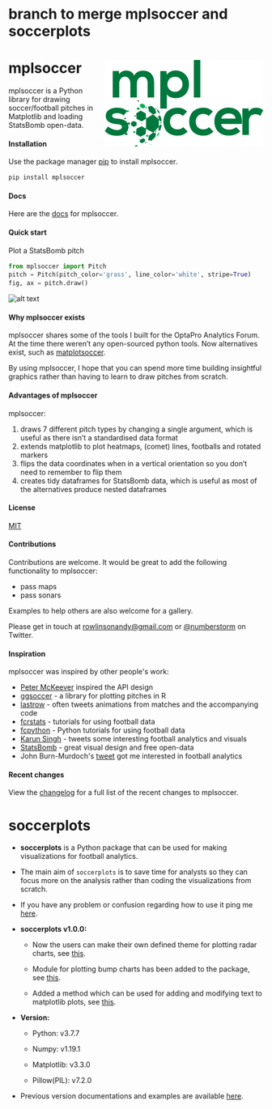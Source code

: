# branch to merge mplsoccer and soccerplots

# mplsoccer <img src="docs/source/logo-green.png" align="right" />




mplsoccer is a Python library for drawing soccer/football pitches in Matplotlib and loading StatsBomb open-data.

#### Installation

Use the package manager [pip](https://pip.pypa.io/en/stable/) to install mplsoccer.

```bash
pip install mplsoccer
```

#### Docs

Here are the [docs](https://mplsoccer.readthedocs.io/) for mplsoccer.

#### Quick start

Plot a StatsBomb pitch

```python
from mplsoccer import Pitch
pitch = Pitch(pitch_color='grass', line_color='white', stripe=True)
fig, ax = pitch.draw()
```
![alt text](https://github.com/andrewRowlinson/mplsoccer/blob/master/docs/quick_start.png?raw=true "statsbomb pitch")

#### Why mplsoccer exists

mplsoccer shares some of the tools I built for the OptaPro Analytics Forum.
At the time there weren’t any open-sourced python tools. Now alternatives exist, such as [matplotsoccer](https://pypi.org/project/matplotsoccer/).

By using mplsoccer, I hope that you can spend more time building insightful graphics rather than having to learn to draw pitches from scratch.


#### Advantages of mplsoccer

mplsoccer:

1. draws 7 different pitch types by changing a single argument, which is useful as there isn’t a standardised data format
2. extends matplotlib to plot heatmaps, (comet) lines, footballs and rotated markers
3. flips the data coordinates when in a vertical orientation so you don’t need to remember to flip them
4. creates tidy dataframes for StatsBomb data, which is useful as most of the alternatives produce nested dataframes

#### License

[MIT](https://choosealicense.com/licenses/mit)

#### Contributions
Contributions are welcome. It would be great to add the following functionality to mplsoccer:
- pass maps
- pass sonars

Examples to help others are also welcome for a gallery.

Please get in touch at rowlinsonandy@gmail.com or [@numberstorm](https://twitter.com/numberstorm) on Twitter.

#### Inspiration

mplsoccer was inspired by other people's work:
- [Peter McKeever](http://petermckeever.com/2019/01/plotting-pitches-in-python/) inspired the API design
- [ggsoccer](https://github.com/Torvaney/ggsoccer) - a library for plotting pitches in R
- [lastrow](https://twitter.com/lastrowview) - often tweets animations from matches and the accompanying code
- [fcrstats](http://fcrstats.com/) - tutorials for using football data
- [fcpython](https://fcpython.com/) - Python tutorials for using football data
- [Karun Singh](https://twitter.com/karun1710) - tweets some interesting football analytics and visuals
- [StatsBomb](https://statsbomb.com/) - great visual design and free open-data
- John Burn-Murdoch's [tweet](https://twitter.com/jburnmurdoch/status/1057907312030085120) got me interested in football analytics

#### Recent changes

View the [changelog](https://github.com/andrewRowlinson/mplsoccer/blob/master/CHANGELOG.md) for a full list of the recent changes to mplsoccer.


# soccerplots

* **soccerplots** is a Python package that can be used for making visualizations for football analytics.

* The main aim of `soccerplots` is to save time for analysts so they can focus more on the analysis rather than coding the visualizations from scratch.

* If you have any problem or confusion regarding how to use it ping me [here](https://twitter.com/slothfulwave612).    

* **soccerplots v1.0.0:**
  
  * Now the users can make their own defined theme for plotting radar charts, see [this](https://github.com/Slothfulwave612/soccerplots/blob/master/docs/radar_chart.md).
  
  * Module for plotting bump charts has been added to the package, see [this](https://github.com/Slothfulwave612/soccerplots/blob/master/docs/bumpy_chart.md).
  
  * Added a method which can be used for adding and modifying text to matplotlib plots, see [this](https://github.com/Slothfulwave612/soccerplots/blob/master/docs/plot_text.md).

* **Version:**

  * Python: v3.7.7

  * Numpy: v1.19.1

  * Matplotlib: v3.3.0

  * Pillow(PIL): v7.2.0

* Previous version documentations and examples are available [here](https://github.com/Slothfulwave612/data/tree/master/soccerplots).